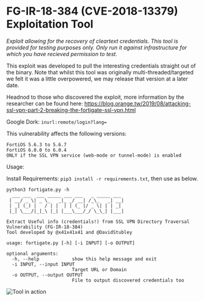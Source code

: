 # FG-IR-18-384 (CVE-2018-13379) Exploitation Tool
*Exploit allowing for the recovery of cleartext credentials. This tool is provided for testing purposes only. Only run it against infrastructure for which you have recieved permission to test.*

This exploit was developed to pull the interesting credentials straight out of the binary. Note that whilst this tool was originally multi-threaded/targeted we felt it was a little overpowered, we may release that version at a later date.

Headnod to those who discovered the exploit, more information by the researcher can be found here: https://blog.orange.tw/2019/08/attacking-ssl-vpn-part-2-breaking-the-fortigate-ssl-vpn.html

Google Dork: `inurl:remote/login?lang=`

This vulnerability affects the following versions:
```
FortiOS 5.6.3 to 5.6.7
FortiOS 6.0.0 to 6.0.4
ONLY if the SSL VPN service (web-mode or tunnel-mode) is enabled
```

Usage: 

Install Requirements: `pip3 install -r requirements.txt`, then use as below.
```
python3 fortigate.py -h
  ___ ___  ___ _____ ___ ___   _ _____ ___
 | __/ _ \| _ \_   _|_ _/ __| /_\_   _| __|
 | _| (_) |   / | |  | | (_ |/ _ \| | | _|
 |_| \___/|_|_\ |_| |___\___/_/ \_\_| |___|

Extract Useful info (credentials!) from SSL VPN Directory Traversal Vulnerability (FG-IR-18-384)
Tool developed by @x41x41x41 and @DavidStubley

usage: fortigate.py [-h] [-i INPUT] [-o OUTPUT]

optional arguments:
  -h, --help            show this help message and exit
  -i INPUT, --input INPUT
                        Target URL or Domain
  -o OUTPUT, --output OUTPUT
                        File to output discovered credentials too
```

![Tool in action](https://i.imgur.com/TnG84n2.png)
